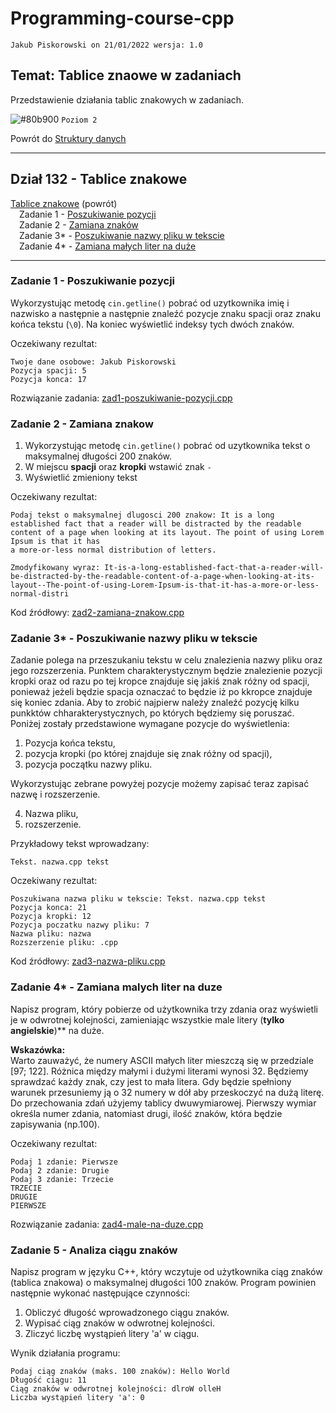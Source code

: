 # Programming-course-cpp

`Jakub Piskorowski on 21/01/2022 wersja: 1.0`

## Temat: Tablice znaowe w zadaniach

Przedstawienie działania tablic znakowych w zadaniach.

![#80b900](https://via.placeholder.com/15/80b900/000000?text=+) `Poziom 2`

Powrót do [Struktury danych](/1-programowanie-strukturalne/1-3-struktury-danych/README.md)

---

## Dział 132 - Tablice znakowe

[Tablice znakowe](/1-programowanie-strukturalne/1-3-struktury-danych/1-3-2-tablice-znakowe/README.md) (powrót) \
&emsp;Zadanie 1 - [Poszukiwanie pozycji](#zadanie-1---poszukiwanie-pozycji)\
&emsp;Zadanie 2 - [Zamiana znaków](#zadanie-2---zamiana-znakow) \
&emsp;Zadanie 3\* - [Poszukiwanie nazwy pliku w tekscie](#zadanie-3---poszukiwanie-nazwy-pliku-w-tekscie) \
&emsp;Zadanie 4\* - [Zamiana małych liter na duże](#zadanie-4---zamiana-malych-liter-na-duze)

---

### Zadanie 1 - Poszukiwanie pozycji

Wykorzystując metodę `cin.getline()` pobrać od uzytkownika imię i nazwisko a następnie a następnie znaleźć pozycje znaku spacji oraz znaku końca tekstu (`\0`). Na koniec wyświetlić indeksy tych dwóch znaków.

Oczekiwany rezultat:

```text
Twoje dane osobowe: Jakub Piskorowski
Pozycja spacji: 5
Pozycja konca: 17
```

Rozwiązanie zadania: [zad1-poszukiwanie-pozycji.cpp](zad1-poszukiwanie-pozycji.cpp)

### Zadanie 2 - Zamiana znakow

1. Wykorzystując metodę `cin.getline()` pobrać od uzytkownika tekst o maksymalnej długości 200 znaków.
2. W miejscu **spacji** oraz **kropki** wstawić znak `-`
3. Wyświetlić zmieniony tekst

Oczekiwany rezultat:

```text
Podaj tekst o maksymalnej dlugosci 200 znakow: It is a long established fact that a reader will be distracted by the readable content of a page when looking at its layout. The point of using Lorem Ipsum is that it has 
a more-or-less normal distribution of letters.

Zmodyfikowany wyraz: It-is-a-long-established-fact-that-a-reader-will-be-distracted-by-the-readable-content-of-a-page-when-looking-at-its-layout--The-point-of-using-Lorem-Ipsum-is-that-it-has-a-more-or-less-normal-distri
```

Kod źródłowy: [zad2-zamiana-znakow.cpp](zad2-zamiana-znakow.cpp)

### Zadanie 3* - Poszukiwanie nazwy pliku w tekscie

Zadanie polega na przeszukaniu tekstu w celu znalezienia nazwy pliku oraz jego rozszerzenia. Punktem charakterystycznym będzie znalezienie pozycji kropki oraz od razu po tej kropce znajduje się jakiś znak różny od spacji, ponieważ jeżeli będzie spacja oznaczać to będzie iż po kkropce znajduje się koniec zdania. Aby to zrobić najpierw należy znaleźć pozycję kilku punkktów chharakterystycznych, po których będziemy się poruszać. Poniżej zostały przedstawione wymagane pozycje do wyświetlenia:

1. Pozycja końca tekstu,
2. pozycja kropki (po której znajduje się znak różny od spacji),
3. pozycja początku nazwy pliku.

Wykorzystując zebrane powyżej pozycje możemy zapisać teraz zapisać nazwę i rozszerzenie.

4. Nazwa pliku,
5. rozszerzenie.

Przykładowy tekst wprowadzany:

```tekst
Tekst. nazwa.cpp tekst
```

Oczekiwany rezultat:

```text
Poszukiwana nazwa pliku w tekscie: Tekst. nazwa.cpp tekst
Pozycja konca: 21
Pozycja kropki: 12
Pozycja poczatku nazwy pliku: 7
Nazwa pliku: nazwa
Rozszerzenie pliku: .cpp
```

Kod źródłowy: [zad3-nazwa-pliku.cpp](zad3-nazwa-pliku.cpp)

### Zadanie 4* - Zamiana malych liter na duze

Napisz program, który pobierze od użytkownika trzy zdania oraz wyświetli je w odwrotnej kolejności, zamieniając wszystkie male litery (**tylko angielskie**)** na duże.

**Wskazówka:** \
Warto zauważyć, że numery ASCII małych liter mieszczą się w przedziale [97; 122]. Różnica między małymi i dużymi literami wynosi 32. Będziemy sprawdzać każdy znak, czy jest to mała litera. Gdy będzie spełniony warunek przesuniemy ją o 32 numery w dół aby przeskoczyć na dużą literę. Do przechowania zdań użyjemy tablicy dwuwymiarowej. Pierwszy wymiar określa numer zdania, natomiast drugi, ilość znaków, która będzie zapisywania (np.100).

Oczekiwany rezultat:

```text
Podaj 1 zdanie: Pierwsze
Podaj 2 zdanie: Drugie
Podaj 3 zdanie: Trzecie
TRZECIE
DRUGIE
PIERWSZE
```

Rozwiązanie zadania: [zad4-male-na-duze.cpp](zad4-male-na-duze.cpp)

### Zadanie 5 - Analiza ciągu znaków

Napisz program w języku C++, który wczytuje od użytkownika ciąg znaków (tablica znakowa) o maksymalnej długości 100 znaków. Program powinien następnie wykonać następujące czynności:

1. Obliczyć długość wprowadzonego ciągu znaków.
2. Wypisać ciąg znaków w odwrotnej kolejności.
3. Zliczyć liczbę wystąpień litery 'a' w ciągu.


Wynik działania programu: 

``` text
Podaj ciąg znaków (maks. 100 znaków): Hello World
Długość ciągu: 11
Ciąg znaków w odwrotnej kolejności: dlroW olleH
Liczba wystąpień litery 'a': 0
```